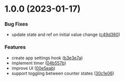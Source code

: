 # 1.0.0 (2023-01-17)

### Bug Fixes

- update state and ref on initial value change ([c49d360](https://github.com/MkMan/pomodoro/commit/c49d360854eba44036845d80401f5964a7a29d99))

### Features

- create app settings hook ([b3e3e7a](https://github.com/MkMan/pomodoro/commit/b3e3e7a36ab2ef670b1816eceab7cd4e7fe281ba))
- implement timer ([04b557b](https://github.com/MkMan/pomodoro/commit/04b557b7cc54c591f1585e2016757f4a2496e97f))
- improve UI ([00e5eab](https://github.com/MkMan/pomodoro/commit/00e5eabb1c30eb6da7bb38b667e9a9c521097a47))
- support toggling between counter states ([30c1e06](https://github.com/MkMan/pomodoro/commit/30c1e062e7acc2eb14d3a0cb380d07ce522ec547))
